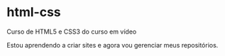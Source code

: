 # html-css
 Curso de HTML5 e CSS3  do curso em vídeo

Estou aprendendo a criar sites e agora vou gerenciar meus repositórios.